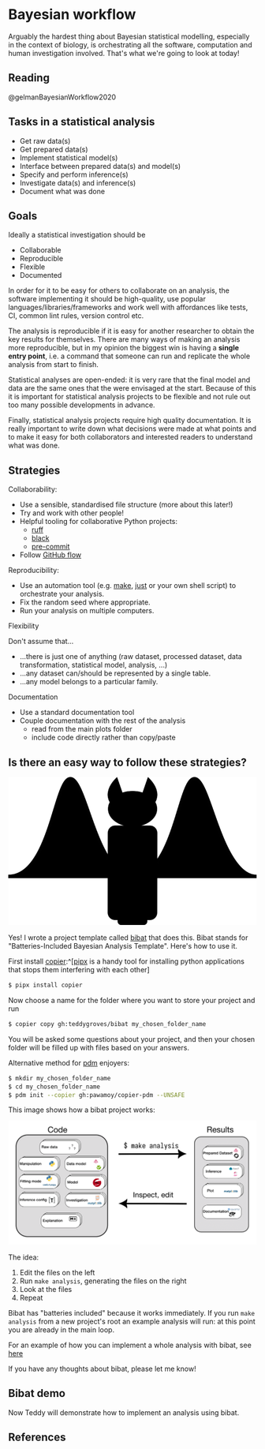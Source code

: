# Bayesian workflow

Arguably the hardest thing about Bayesian statistical modelling, especially in the context of biology, is orchestrating all the software, computation and human investigation involved. That's what we're going to look at today!

## Reading

@gelmanBayesianWorkflow2020

## Tasks in a statistical analysis
* Get raw data(s)
* Get prepared data(s)
* Implement statistical model(s)
* Interface between prepared data(s) and model(s)
* Specify and perform inference(s) 
* Investigate data(s) and inference(s)
* Document what was done

## Goals

Ideally a statistical investigation should be

- Collaborable
- Reproducible
- Flexible
- Documented
 
In order for it to be easy for others to collaborate on an analysis, the software implementing it should be high-quality, use popular languages/libraries/frameworks and work well with affordances like tests, CI, common lint rules, version control etc.

The analysis is reproducible if it is easy for another researcher to obtain the key results for themselves. There are many ways of making an analysis more reproducible, but in my opinion the biggest win is having a **single entry point**, i.e. a command that someone can run and replicate the whole analysis from start to finish.

Statistical analyses are open-ended: it is very rare that the final model and data are the same ones that the were envisaged at the start. Because of this it is important for statistical analysis projects to be flexible and not rule out too many possible developments in advance.

Finally, statistical analysis projects require high quality documentation. It is really important to write down what decisions were made at what points and to make it easy for both collaborators and interested readers to understand what was done. 

## Strategies

Collaborability:

- Use a sensible, standardised file structure (more about this later!)
- Try and work with other people!
- Helpful tooling for collaborative Python projects:
  - [ruff](https://docs.astral.sh/ruff/)
  - [black](https://github.com/psf/black)
  - [pre-commit](https://pre-commit.com)
- Follow [GitHub flow](https://docs.github.com/en/get-started/using-github/github-flow#)

Reproducibility:

- Use an automation tool (e.g. [make](https://www.gnu.org/software/make/), [just](https://github.com/casey/just) or your own shell script) to orchestrate your analysis.
- Fix the random seed where appropriate.
- Run your analysis on multiple computers.

Flexibility

Don't assume that...

- ...there is just one of anything (raw dataset, processed dataset, data transformation, statistical model, analysis, ...)
- ...any dataset can/should be represented by a single table.
- ...any model belongs to a particular family.

Documentation

- Use a standard documentation tool
- Couple documentation with the rest of the analysis 
  - read from the main plots folder
  - include code directly rather than copy/paste

## Is there an easy way to follow these strategies?

![](img/bibat-light.png)

Yes! I wrote a project template called [bibat](https://bibat.readthedocs.io/en/latest/) that does this. Bibat stands for "Batteries-Included Bayesian Analysis Template". Here's how to use it.

First install [copier](https://copier.readthedocs.io/en/stable/):^[[pipx](https://pipx.pypa.io/stable/) is a handy tool for installing python applications that stops them interfering with each other]

```sh
$ pipx install copier
```

Now choose a name for the folder where you want to store your project and run 

```sh
$ copier copy gh:teddygroves/bibat my_chosen_folder_name
```

You will be asked some questions about your project, and then your chosen folder will be filled up with files based on your answers.

Alternative method for [pdm](https://pdm-project.org/en/latest/) enjoyers: 

```sh
$ mkdir my_chosen_folder_name
$ cd my_chosen_folder_name
$ pdm init --copier gh:pawamoy/copier-pdm --UNSAFE
```

This image shows how a bibat project works:

![](img/bibat-workflow.png)

The idea:

1. Edit the files on the left
2. Run `make analysis`, generating the files on the right 
3. Look at the files
4. Repeat

Bibat has "batteries included" because it works immediately. If you run `make analysis` from a new project's root an example analysis will run: at this point you are already in the main loop.

For an example of how you can implement a whole analysis with bibat, see [here](https://bibat.readthedocs.io/en/latest/_static/report.html)

If you have any thoughts about bibat, please let me know!

## Bibat demo

Now Teddy will demonstrate how to implement an analysis using bibat.

## References
